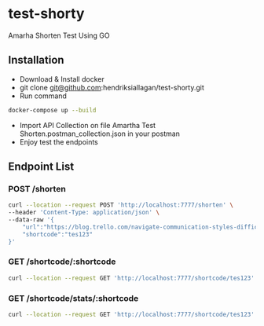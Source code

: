 # test-shorty
Amarha Shorten Test Using GO

## Installation
- Download & Install docker
- git clone git@github.com:hendriksiallagan/test-shorty.git
- Run command
```sh
docker-compose up --build
```
- Import API Collection on file Amartha Test Shorten.postman_collection.json in your postman
- Enjoy test the endpoints

## Endpoint List

### POST /shorten
```sh
curl --location --request POST 'http://localhost:7777/shorten' \
--header 'Content-Type: application/json' \
--data-raw '{
    "url":"https://blog.trello.com/navigate-communication-styles-difficult-times",
    "shortcode":"tes123"
}'
```

### GET /shortcode/:shortcode
```sh
curl --location --request GET 'http://localhost:7777/shortcode/tes123'
```

### GET /shortcode/stats/:shortcode
```sh
curl --location --request GET 'http://localhost:7777/shortcode/tes123'
```

